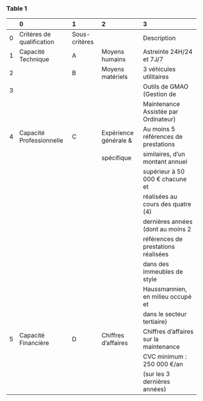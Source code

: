 ### Table 1

|    | 0                         | 1             | 2                      | 3                                       |
|---:|:--------------------------|:--------------|:-----------------------|:----------------------------------------|
|  0 | Critères de qualification | Sous-critères |                        | Description                             |
|  1 | Capacité Technique        | A             | Moyens humains         | Astreinte 24H/24 et 7J/7                |
|  2 |                           | B             | Moyens matériels       | 3 véhicules utilitaires                 |
|  3 |                           |               |                        | Outils de GMAO (Gestion de              |
|    |                           |               |                        | Maintenance Assistée par Ordinateur)    |
|  4 | Capacité Professionnelle  | C             | Expérience générale &  | Au moins 5 références de prestations    |
|    |                           |               | spécifique             | similaires, d’un montant annuel         |
|    |                           |               |                        | supérieur à 50 000 € chacune et         |
|    |                           |               |                        | réalisées au cours des quatre (4)       |
|    |                           |               |                        | dernières années (dont au moins 2       |
|    |                           |               |                        | références de prestations réalisées     |
|    |                           |               |                        | dans des immeubles de style             |
|    |                           |               |                        | Haussmannien, en milieu occupé et       |
|    |                           |               |                        | dans le secteur tertiaire)              |
|  5 | Capacité Financière       | D             | Chiffres d’affaires    | Chiffres d’affaires sur la maintenance  |
|    |                           |               |                        | CVC minimum : 250 000 €/an              |
|    |                           |               |                        | (sur les 3 dernières années)            |

